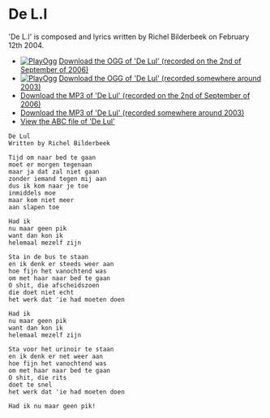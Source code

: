 # De L.l

'De L.l' is composed and lyrics written by Richel Bilderbeek on February 12th 2004.

 * [![PlayOgg](http://static.fsf.org/playogg/Play_ogg_80x15.png "I support PlayOgg!")](http://playogg.org) [Download the OGG of 'De Lul' (recorded on the 2nd of September of 2006)](CD06_09DeLul20060902.ogg)
 * [![PlayOgg](http://static.fsf.org/playogg/Play_ogg_80x15.png "I support PlayOgg!")](http://playogg.org) [Download the OGG of 'De Lul' (recorded somewhere around 2003)](CD03_05DeLul.ogg)
 * [Download the MP3 of 'De Lul' (recorded on the 2nd of September of 2006)](CD06_09DeLul20060902.mp3)
 * [Download the MP3 of 'De Lul' (recorded somewhere around 2003)](CD03_05DeLul.mp3)
 * [View the ABC file of 'De Lul'](DeLul.abc)

```
De Lul
Written by Richel Bilderbeek

Tijd om naar bed te gaan
moet er morgen tegenaan
maar ja dat zal niet gaan
zonder iemand tegen mij aan
dus ik kom naar je toe
inmiddels moe
maar kom niet meer
aan slapen toe

Had ik 
nu maar geen pik
want dan kon ik
helemaal mezelf zijn

Sta in de bus te staan
en ik denk er steeds weer aan
hoe fijn het vanochtend was
om met haar naar bed te gaan
O shit, die afscheidszoen
die doet niet echt
het werk dat 'ie had moeten doen

Had ik 
nu maar geen pik
want dan kon ik
helemaal mezelf zijn

Sta voor het urinoir te staan
en ik denk er net weer aan
hoe fijn het vanochtend was
om met haar naar bed te gaan
O shit, die rits
doet te snel
het werk dat 'ie had moeten doen

Had ik nu maar geen pik!
```
